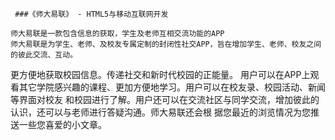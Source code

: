      ###《师大易联》 - HTML5与移动互联网开发

    师大易联是一款包含信息的获取，学生及老师互相交流功能的APP
    师大易联是为学生、老师、及校友专属定制的封闭性社交APP，旨在增加学生、老师、校友之间的彼此交流、互动。
更方便地获取校园信息。传递社交和新时代校园的正能量。
    用户可以在APP上观看其它学院感兴趣的课程、更加方便地学习。用户可以在校友录、校园活动、新闻等界面对校友
和校园进行了解。用户还可以在交流社区与同学交流，增加彼此的认识，还可以与老师进行答疑沟通。师大易联还会根
据您最近的浏览情况为您推送一些您喜爱的小文章。   

